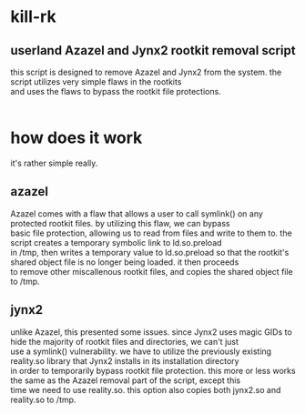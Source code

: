 # kill-rk
## userland Azazel and Jynx2 rootkit removal script
this script is designed to remove Azazel and Jynx2 from the system. the script utilizes very simple flaws in the rootkits</br>
and uses the flaws to bypass the rootkit file protections.
</br>
</br>
# how does it work
it's rather simple really.</br>
## azazel
Azazel comes with a flaw that allows a user to call symlink() on any protected rootkit files. by utilizing this flaw, we can bypass</br>
basic file protection, allowing us to read from files and write to them to. the script creates a temporary symbolic link to ld.so.preload</br>
in /tmp, then writes a temporary value to ld.so.preload so that the rootkit's shared object file is no longer being loaded. it then proceeds</br>
to remove other miscallenous rootkit files, and copies the shared object file to /tmp.</br>
## jynx2
unlike Azazel, this presented some issues. since Jynx2 uses magic GIDs to hide the majority of rootkit files and directories, we can't just</br>
use a symlink() vulnerability. we have to utilize the previously existing reality.so library that Jynx2 installs in its installation directory</br>
in order to temporarily bypass rootkit file protection. this more or less works the same as the Azazel removal part of the script, except this</br>
time we need to use reality.so. this option also copies both jynx2.so and reality.so to /tmp.</br>
